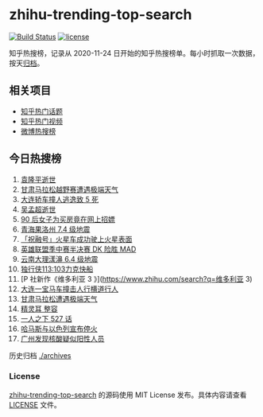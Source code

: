 # zhihu-trending-top-search

[![Build Status](https://github.com/justjavac/zhihu-trending-top-search/workflows/ci/badge.svg?branch=main)](https://github.com/justjavac/zhihu-trending-top-search/actions)
[![license](https://img.shields.io/github/license/justjavac/zhihu-trending-top-search)](https://github.com/justjavac/zhihu-trending-top-search/blob/main/LICENSE)

知乎热搜榜，记录从 2020-11-24 日开始的知乎热搜榜单。每小时抓取一次数据，按天[归档](./archives)。

## 相关项目

- [知乎热门话题](https://github.com/justjavac/zhihu-trending-hot-questions)
- [知乎热门视频](https://github.com/justjavac/zhihu-trending-hot-video)
- [微博热搜榜](https://github.com/justjavac/weibo-trending-hot-search)

## 今日热搜榜

<!-- BEGIN -->
<!-- 最后更新时间 Sun May 23 2021 22:06:14 GMT+0800 (China Standard Time) -->

1. [袁隆平逝世](https://www.zhihu.com/search?q=袁隆平)
2. [甘肃马拉松越野赛遭遇极端天气](https://www.zhihu.com/search?q=甘肃马拉松)
3. [大连轿车撞人逃逸致 5 死](https://www.zhihu.com/search?q=大连车祸)
4. [吴孟超逝世](https://www.zhihu.com/search?q=吴孟超)
5. [90 后女子为买房竟在网上招嫖](https://www.zhihu.com/search?q=杭州买房)
6. [青海果洛州 7.4 级地震](https://www.zhihu.com/search?q=青海地震)
7. [「祝融号」火星车成功驶上火星表面](https://www.zhihu.com/search?q=祝融号)
8. [英雄联盟季中赛半决赛 DK 险胜 MAD](https://www.zhihu.com/search?q=英雄联盟)
9. [云南大理漾濞 6.4 级地震](https://www.zhihu.com/search?q=云南地震)
10. [独行侠113:103力克快船](https://www.zhihu.com/search?q=独行侠)
11. [P 社新作《维多利亚 3 》](https://www.zhihu.com/search?q=维多利亚 3)
12. [大连一宝马车撞击人行横道行人](https://www.zhihu.com/search?q=大连车祸)
13. [甘肃马拉松遭遇极端天气](https://www.zhihu.com/search?q=甘肃马拉松)
14. [精灵耳 整容](https://www.zhihu.com/search?q=精灵耳)
15. [一人之下 527 话](https://www.zhihu.com/search?q=一人之下)
16. [哈马斯与以色列宣布停火](https://www.zhihu.com/search?q=以色列哈马斯)
17. [广州发现核酸疑似阳性人员](https://www.zhihu.com/search?q=广州核酸疑似阳性)

<!-- END -->

历史归档 [./archives](./archives)

### License

[zhihu-trending-top-search](https://github.com/justjavac/zhihu-trending-top-search)
的源码使用 MIT License 发布。具体内容请查看 [LICENSE](./LICENSE) 文件。

